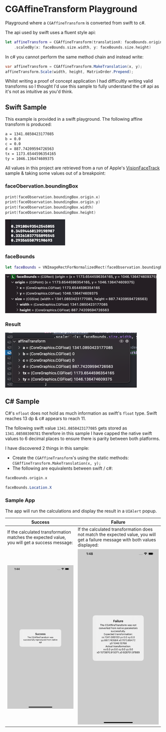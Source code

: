 # CGAffineTransform Playground

Playground where a `CGAffineTransform` is converted from swift to c#.

The api used by swift uses a fluent style api:
```swift
let affineTransform = CGAffineTransform(translationX: faceBounds.origin.x, y: faceBounds.origin.y)
    .scaledBy(x: faceBounds.size.width, y: faceBounds.size.height)
```

In c# you cannot perform the same method chain and instead write:
```csharp
var affineTransform = CGAffineTransform.MakeTranslation(x, y);
affineTransform.Scale(width, height, MatrixOrder.Prepend);
```

Whilst writing a proof of concept application I had difficultly writing valid transforms so I thought I'd use this sample to fully understand the c# api as it's not as intuitive as you'd think.

## Swift Sample

This example is provided in a swift playground. The following affine transform is produced:
```
a = 1341.0850423177085
b = 0.0
c = 0.0
d = 887.74209594726563
tx = 1173.6544596354165
ty = 1046.136474609375
```

All values in this project are retrieved from a run of Apple's [VisionFaceTrack]() sample & taking some values out of a breakpoint:

### faceObervation.boundingBox
```swift
print(faceObservation.boundingBox.origin.x)
print(faceObservation.boundingBox.origin.y)
print(faceObservation.boundingBox.width)
print(faceObservation.boundingBox.height)
```
![faceObervation.boundingBox](assets/swift_faceObservationBoundingBox.png)

### faceBounds
```swift
let faceBounds = VNImageRectForNormalizedRect(faceObservation.boundingBox, Int(displaySize.width), Int(displaySize.height))
```
![faceBounds](assets/swift_faceBoundsCGRect.png)


### Result
![Resulting Affine Transform](assets/swift_affineTransform.png)

## C# Sample

C#'s `nfloat` does not hold as much information as swift's `float` type. Swift reaches 13 dp & c# appears to reach 11.

The following swift value `1341.0850423177085` gets stored as `1341.08508300781` therefore in this sample I have capped the native swift values to 6 decimal places to ensure there is parity between both platforms.

I have discovered 2 things in this sample:

- Create the `CGAffineTransform`'s using the static methods:
`CGAffineTransform.MakeTranslation(x, y);`
- The following are equivalents between swift / c#:
```swift
faceBounds.origin.x
```
```csharp
faceBounds.Location.X
```

### Sample App

The app will run the calculations and display the result in a `UIAlert` popup.

| Success                                                                                      | Failure                                                                                                                        |
|----------------------------------------------------------------------------------------------|--------------------------------------------------------------------------------------------------------------------------------|
| If the calculated transformation matches the expected value, you will get a success message: | If the calculated transformation does not match the expected value, you will get a failure message with both values displayed: |
| ![Success Picture](assets/csharp_sample_success.png)                                         | ![Failure Picture](assets/csharp_sample_failure.png)                                                                           |